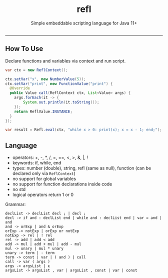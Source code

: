 <h1 align="center">refl</h1>
<p align="center">
      Simple embeddable scripting language for Java 11+<br><br>
</p>

--------

## How To Use

Declare functions and variables via context and run script.

```java
var ctx = new ReflContext();

ctx.setVar("x", new NumberValue(5));
ctx.setVar("print", new FunctionValue("print") {
  @Override
  public Value call(ReflContext ctx, List<Value> args) {
    args.forEach(it -> {
    	System.out.println(it.toString());
    });
    return ReflValue.INSTANCE;
  }
});

var result = Refl.eval(ctx, "while x > 0: print(x); x = x - 1; end;");

```

## Language

* operators: +, -, *, /, =, ==, <, >, &, |, !
* keywords: if, while, end
* types: number (double), string, refl (same as null), function (can be declared only via `ReflContext`)
* no support for global variables
* no support for function declarations inside code
* no std
* logical operators return 1 or 0

Grammar:

```
declList -> declList decl ; | decl ;
decl -> if and : declList end | while and : declList end | var = and | and
and -> orExp | and & orExp
orExp -> notExp | orExp or notExp
notExp -> rel | ! rel
rel -> add | add < add
add -> mul | add + mul | add - mul
mul -> unary | mul * unary
unary -> term | - term
term -> const | var | ( and ) | call
call -> var ( args )
args -> argsList | ϵ
argsList -> argsList , var | argsList , const | var | const
```
